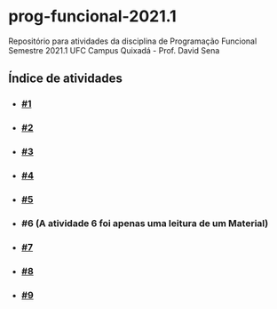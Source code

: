 # prog-funcional-2021.1
Repositório para atividades da disciplina de Programação Funcional
Semestre 2021.1 UFC Campus Quixadá - Prof. David Sena

## Índice de atividades
- ### [#1](%2301)
- ### [#2](%2302)
- ### [#3](%2303)
- ### [#4](%2304)
- ### [#5](%2305)
- ### #6 (A atividade 6 foi apenas uma leitura de um Material)
- ### [#7](%2307)
- ### [#8](%2308)
- ### [#9](%2309)
